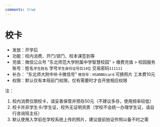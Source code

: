 ```yaml
---
comments: true
---
```


# 校卡

- 发放：开学后
- 功能：校内消费、开门/锁门、校本课签到等  
- 充值：微信公众号 “东北师范大学附属中学智慧校园” > 缴费充值 > 校园服务  
账号：姓名`学生姓名` 学号`学生身份证号后14位` 交易密码`111111`
- 补办： “东北师大附中补卡微信号” `微信号：HSANNUcard` 可换照片 工本费10元
- 权限：默认仅有本班前门权限，仅有需要时才会开放相应权限

注：

1. 校内消费仅限校卡，请妥善保管并预存50元（不建议多存，使用频率较低）
2. 校卡并非学生卡/学生证，校外无证明资质（学校不会统一办理学生证，请自行咨询班主任）
3. 默认使用入学前在学校系统上传的照片，建议提前拍证件照以备不时之需